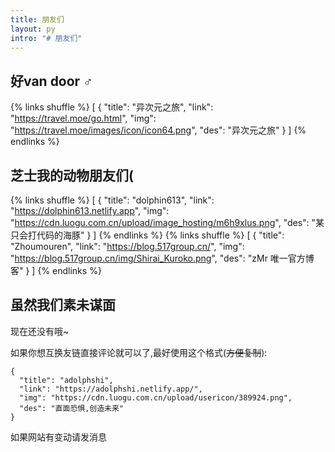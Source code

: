 ```yaml
---
title: 朋友们
layout: py
intro: "# 朋友们"
---
```


## 好van door ♂
{% links shuffle %}
[
 {
  "title": "异次元之旅",
  "link": "https://travel.moe/go.html",
  "img": "https://travel.moe/images/icon/icon64.png",
  "des": "异次元之旅"
 }
]
{% endlinks %}

## 芝士我的动物朋友们(

{% links shuffle %}
[
 {
  "title": "dolphin613",
  "link": "https://dolphin613.netlify.app",
  "img": "https://cdn.luogu.com.cn/upload/image_hosting/m6h9xlus.png",
  "des": "某只会打代码的海豚"
 }
]
{% endlinks %}
{% links shuffle %}
[
 {
  "title": "Zhoumouren",
  "link": "https://blog.517group.cn/",
  "img": "https://blog.517group.cn/img/Shirai_Kuroko.png",
  "des": "zMr 唯一官方博客"
 }
]
{% endlinks %}
## 虽然我们素未谋面
现在还没有哦~

如果你想互换友链直接评论就可以了,最好使用这个格式(~~方便复制~~):
```
{
  "title": "adolphshi",
  "link": "https://adolphshi.netlify.app/",
  "img": "https://cdn.luogu.com.cn/upload/usericon/389924.png",
  "des": "直面恐惧,创造未来"
}
```

如果网站有变动请发消息
